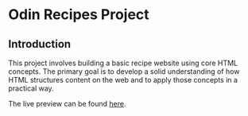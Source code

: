 # Odin Recipes Project

## Introduction

This project involves building a basic recipe website using core HTML concepts. The primary goal is to develop a solid understanding of how HTML structures content on the web and to apply those concepts in a practical way.

The live preview can be found [here](https://hugotallys.github.io/odin-recipes/).
